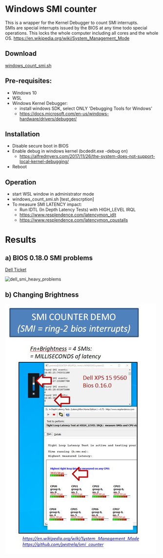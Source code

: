 # Windows SMI counter

This is a wrapper for the Kernel Debugger to count SMI interrupts.\
SMIs are special interrupts issued by the BIOS at any time todo special operations. This locks the whole computer including all cores and the whole OS.
https://en.wikipedia.org/wiki/System_Management_Mode

## Download

[windows_count_smi.sh](windows_count_smi.sh)


## Pre-requisites:

* Windows 10
* WSL
* Windows Kernel Debugger:
   * install windows SDK, select ONLY 'Debugging Tools for Windows'
   * https://docs.microsoft.com/en-us/windows-hardware/drivers/debugger/

## Installation

* Disable secure boot in BIOS
* Enable debug in windows kernel  (bcdedit.exe -debug on)
  * https://alfredmyers.com/2017/11/26/the-system-does-not-support-local-kernel-debugging/
* Reboot
  
## Operation

* start WSL window in administrator mode
* windows_count_smi.sh [test_descrption]
* To measure SMI LATENCY impact:
  * Run IDTL (In Depth Latency Tests) with HIGH_LEVEL IRQL
  * https://www.resplendence.com/latencymon_idlt
  * https://www.resplendence.com/latencymon_cpustalls
   

# Results

## a) BIOS 0.18.0 SMI problems
[Dell Ticket](https://www.dell.com/community/XPS/Dell-XPS-15-9560-BIOS-0-18-0-causes-SECONDS-of-SMI-latency-not/td-p/7477967)
  
![dell_smi_heavy_problems](dell_smi_heavy_pDroblems.jpg?raw=true "Dell SMI")

## b) Changing Brightness

![SMI measurer control](dell_smi_counter.jpg?raw=true "Dell SMI")



   
    

    